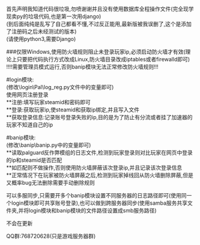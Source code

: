 首先声明我知道代码很垃圾,勿喷谢谢并且没有使用数据库全程操作文件(完全现学现卖py的垃圾代码,也是第一次用django)  
(到后面纯纯是乱写了自己都看不懂,不过反正能用,最新版被我误删了,这个是添加了注册码之后未经测试的版本)  
(请使用python3,需要Django)  
  
###仅限Windows,使用防火墙规则阻止未登录玩家ip,必须启动防火墙才有效(理论上只要把代码执行方式改成Linux,防火墙目录改成iptables或者firewalld即可)  
!!!!需要管理员模式运行,否则banip模块无法正常修改防火墙规则!!!
  
#login模块:  
(修改\login\Pal\log_reg.py文件中的变量即可)  
使用网页注册登录  
  **注册:填写玩家steamid和密码即可  
  **登录:获取玩家ip,使steamid和获取ip绑定,并且写入文件  
  **获取登录信息:记录账号登录失败的ip,目的是为了防止有分流或者挂了加速器的玩家不知道自己的ip  
    
#banip模块:  
(修改\banip\banip.py中的变量即可)  
  **读取palguard反作弊模组的日志文件,检测到玩家登录则对比玩家在网页中登录的ip和steamid是否匹配  
  **如匹配则不做操作,否则使用防火墙屏蔽该次登录ip,并且记录该次登录信息  
  **正常情况下在玩家被防火墙屏蔽之后,检测到玩家掉线回从防火墙删除屏蔽,但是又概率bug无法删除需要手动删除规则  
    
可以多服同步,只需要开多个banip模块设置不同服务器的日志路径即可(使用同一个login模块即可共享账号登录),也可以做到跨服务器同步(使用samba服务共享文件夹,并将login模块和banip模块的文件路径设置成smb服务路径)  
  
不会在更新  
  
QQ群:768720628(只是游戏服务器群)  
